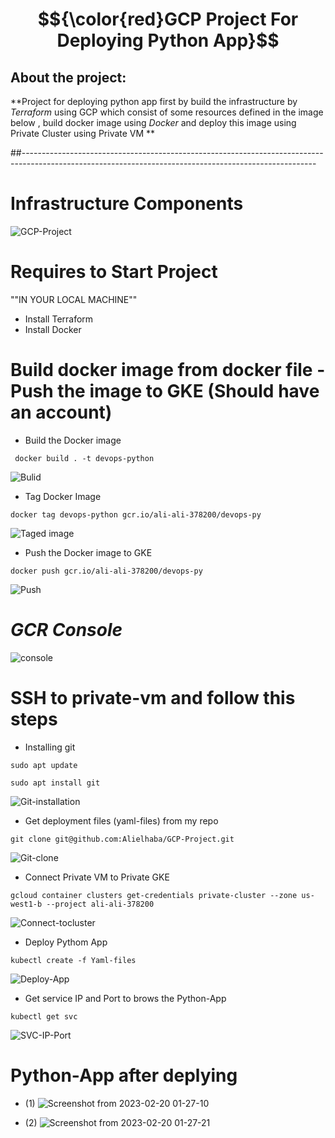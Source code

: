 # $${\color{red}GCP Project For Deploying Python App}$$
## About the project:
**Project for deploying python app first by build the infrastructure by *Terraform* using GCP which consist of some resources defined in the image below , build docker image using *Docker* and deploy this image using Private Cluster using Private VM **

##-------------------------------------------------------------------------------------------------------------------------------------------------------

# Infrastructure Components
![GCP-Project](https://user-images.githubusercontent.com/118537759/219687279-8204b48d-0e94-4326-90ac-e8f1dfb93220.jpeg)
# Requires to Start Project
""IN YOUR LOCAL MACHINE""
- Install Terraform
- Install Docker

# Build docker image from docker file  - Push the image to GKE (Should have an account)

* Build the Docker image  
```
 docker build . -t devops-python 
```
![Bulid](https://user-images.githubusercontent.com/118537759/219817989-089117f7-911a-4256-b197-b4cfb818a2ff.png)

* Tag Docker Image 
```
docker tag devops-python gcr.io/ali-ali-378200/devops-py
```
![Taged image](https://user-images.githubusercontent.com/118537759/219821291-7d5051c9-2054-40e7-a2cf-fd11fcbe7ebc.png)
* Push the Docker image to GKE 
```
docker push gcr.io/ali-ali-378200/devops-py
```
![Push](https://user-images.githubusercontent.com/118537759/219821280-a752648b-305f-4e23-a3c9-46d136e9076d.png)
# *GCR Console*
![console](https://user-images.githubusercontent.com/118537759/219818162-5ac69710-7149-4e8d-8a5f-f8cddf95da49.png)


# SSH to private-vm and follow this steps 
* Installing git
```
sudo apt update  
```
```
sudo apt install git  
```
![Git-installation](https://user-images.githubusercontent.com/118537759/219980768-4b1506e7-ae35-4411-80f9-990a5c055410.png)
 
* Get deployment files (yaml-files) from my repo 
```
git clone git@github.com:Alielhaba/GCP-Project.git
```
![Git-clone](https://user-images.githubusercontent.com/118537759/219980777-ded77139-f8e2-4ef6-a626-fb394b939d55.png)

* Connect Private VM to Private GKE 
```
gcloud container clusters get-credentials private-cluster --zone us-west1-b --project ali-ali-378200
```
![Connect-tocluster](https://user-images.githubusercontent.com/118537759/219980896-4f390f3b-0c8f-4d02-a157-fa66eaf04cb4.png)

* Deploy Pythom App 
```
kubectl create -f Yaml-files
```
![Deploy-App](https://user-images.githubusercontent.com/118537759/219980798-de90beec-3e2c-4135-8d85-c2e2cf1c83f6.png)

* Get service IP and Port to brows the Python-App 
```
kubectl get svc
```
![SVC-IP-Port](https://user-images.githubusercontent.com/118537759/219980806-84e86148-7840-43ac-bfe9-8287e6127c22.png)

# Python-App after deplying 
* (1)
![Screenshot from 2023-02-20 01-27-10](https://user-images.githubusercontent.com/118537759/219982029-76582483-2cd6-4bc2-87db-aa8feb2e82fc.png)

* (2)
![Screenshot from 2023-02-20 01-27-21](https://user-images.githubusercontent.com/118537759/219982037-882af726-22fd-4486-861b-5dc06efea098.png)



